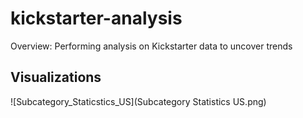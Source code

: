 # kickstarter-analysis
Overview: Performing analysis on Kickstarter data to uncover trends

## Visualizations
![Subcategory_Staticstics_US](Subcategory Statistics US.png)

